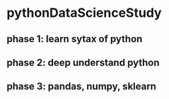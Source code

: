 # pythonDataScienceStudy

## phase 1: learn sytax of python

## phase 2: deep understand python

## phase 3: pandas, numpy, sklearn
